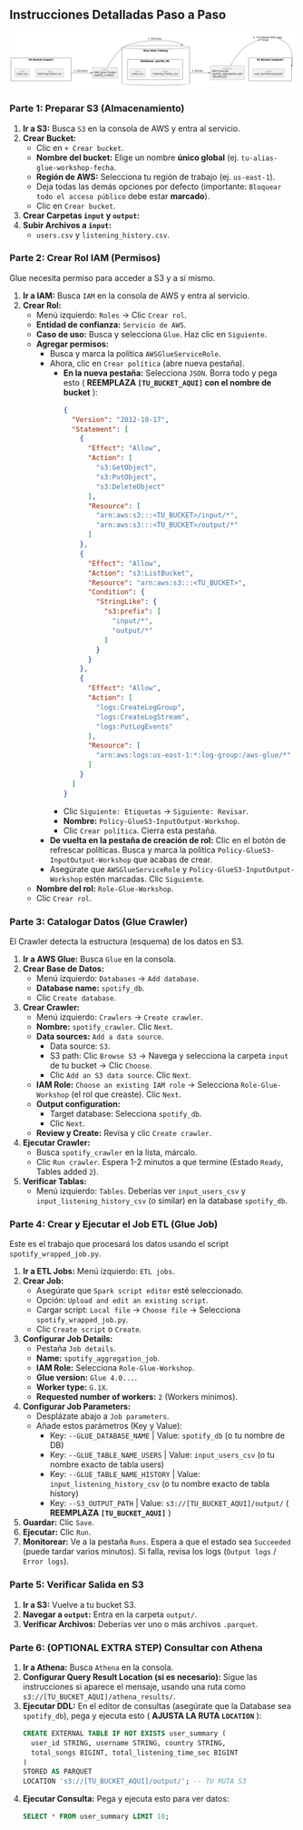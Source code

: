
## Instrucciones Detalladas Paso a Paso

![Diagrama ETL](diagram.png)

### Parte 1: Preparar S3 (Almacenamiento)

1.  **Ir a S3:** Busca `S3` en la consola de AWS y entra al servicio.
2.  **Crear Bucket:**
    *   Clic en `+ Crear bucket`.
    *   **Nombre del bucket:** Elige un nombre **único global** (ej. `tu-alias-glue-workshop-fecha`. 
    *   **Región de AWS:** Selecciona tu región de trabajo (ej. `us-east-1`). 
    *   Deja todas las demás opciones por defecto (importante: `Bloquear todo el acceso público` debe estar **marcado**).
    *   Clic en `Crear bucket`.
3.  **Crear Carpetas `input` y `output`:**
4.  **Subir Archivos a `input`:**
    *   `users.csv` y `listening_history.csv`.

### Parte 2: Crear Rol IAM (Permisos)

Glue necesita permiso para acceder a S3 y a sí mismo.

1.  **Ir a IAM:** Busca `IAM` en la consola de AWS y entra al servicio.
2.  **Crear Rol:**
    *   Menú izquierdo: `Roles` -> Clic `Crear rol`.
    *   **Entidad de confianza:** `Servicio de AWS`.
    *   **Caso de uso:** Busca y selecciona `Glue`. Haz clic en `Siguiente`.
    *   **Agregar permisos:**
        *   Busca y marca la política `AWSGlueServiceRole`.
        *   Ahora, clic en `Crear política` (abre nueva pestaña).
            *   **En la nueva pestaña:** Selecciona `JSON`. Borra todo y pega esto ( **REEMPLAZA `[TU_BUCKET_AQUI]` con el nombre de bucket** ):
                ```json
                {
                  "Version": "2012-10-17",
                  "Statement": [
                    {
                      "Effect": "Allow",
                      "Action": [
                        "s3:GetObject",
                        "s3:PutObject",
                        "s3:DeleteObject"
                      ],
                      "Resource": [
                        "arn:aws:s3:::<TU_BUCKET>/input/*",
                        "arn:aws:s3:::<TU_BUCKET>/output/*"
                      ]
                    },
                    {
                      "Effect": "Allow",
                      "Action": "s3:ListBucket",
                      "Resource": "arn:aws:s3:::<TU_BUCKET>",
                      "Condition": {
                        "StringLike": {
                          "s3:prefix": [
                            "input/*",
                            "output/*"
                          ]
                        }
                      }
                    },
                    {
                      "Effect": "Allow",
                      "Action": [
                        "logs:CreateLogGroup",
                        "logs:CreateLogStream",
                        "logs:PutLogEvents"
                      ],
                      "Resource": [
                        "arn:aws:logs:us-east-1:*:log-group:/aws-glue/*"
                      ]
                    }
                  ]
                }
                ```
            *   Clic `Siguiente: Etiquetas` -> `Siguiente: Revisar`.
            *   **Nombre:** `Policy-GlueS3-InputOutput-Workshop`.
            *   Clic `Crear política`. Cierra esta pestaña.
        *   **De vuelta en la pestaña de creación de rol:** Clic en el botón de refrescar políticas. Busca y marca la política `Policy-GlueS3-InputOutput-Workshop` que acabas de crear.
        *   Asegúrate que `AWSGlueServiceRole` y `Policy-GlueS3-InputOutput-Workshop` estén marcadas. Clic `Siguiente`.
    *   **Nombre del rol:** `Role-Glue-Workshop`.
    *   Clic `Crear rol`.

### Parte 3: Catalogar Datos (Glue Crawler)

El Crawler detecta la estructura (esquema) de los datos en S3.

1.  **Ir a AWS Glue:** Busca `Glue` en la consola.
2.  **Crear Base de Datos:**
    *   Menú izquierdo: `Databases` -> `Add database`.
    *   **Database name:** `spotify_db`. 
    *   Clic `Create database`.
3.  **Crear Crawler:**
    *   Menú izquierdo: `Crawlers` -> `Create crawler`.
    *   **Nombre:** `spotify_crawler`. Clic `Next`.
    *   **Data sources:** `Add a data source`.
        *   Data source: `S3`.
        *   S3 path: Clic `Browse S3` -> Navega y selecciona la carpeta `input` de tu bucket -> Clic `Choose`.
        *   Clic `Add an S3 data source`. Clic `Next`.
    *   **IAM Role:** `Choose an existing IAM role` -> Selecciona `Role-Glue-Workshop` (el rol que creaste). Clic `Next`.
    *   **Output configuration:**
        *   Target database: Selecciona `spotify_db`.
        *   Clic `Next`.
    *   **Review y Create:** Revisa y clic `Create crawler`.
4.  **Ejecutar Crawler:**
    *   Busca `spotify_crawler` en la lista, márcalo.
    *   Clic `Run crawler`. Espera 1-2 minutos a que termine (Estado `Ready`, Tables added `2`).
5.  **Verificar Tablas:**
    *   Menú izquierdo: `Tables`. Deberías ver `input_users_csv` y `input_listening_history_csv` (o similar) en la database `spotify_db`.

### Parte 4: Crear y Ejecutar el Job ETL (Glue Job)

Este es el trabajo que procesará los datos usando el script `spotify_wrapped_job.py`.

1.  **Ir a ETL Jobs:** Menú izquierdo: `ETL jobs`.
2.  **Crear Job:**
    *   Asegúrate que `Spark script editor` esté seleccionado.
    *   Opción: `Upload and edit an existing script`.
    *   Cargar script: `Local file` -> `Choose file` -> Selecciona `spotify_wrapped_job.py`.
    *   Clic `Create script` o `Create`.
3.  **Configurar Job Details:**
    *   Pestaña `Job details`.
    *   **Name:** `spotify_aggregation_job`.
    *   **IAM Role:** Selecciona `Role-Glue-Workshop`.
    *   **Glue version:** `Glue 4.0...`.
    *   **Worker type:** `G.1X`.
    *   **Requested number of workers:** `2` (Workers mínimos).
4.  **Configurar Job Parameters:**
    *   Desplázate abajo a `Job parameters`.
    *   Añade estos parámetros (Key y Value):
        *   Key: `--GLUE_DATABASE_NAME` | Value: `spotify_db` (o tu nombre de DB)
        *   Key: `--GLUE_TABLE_NAME_USERS` | Value: `input_users_csv` (o tu nombre exacto de tabla users)
        *   Key: `--GLUE_TABLE_NAME_HISTORY` | Value: `input_listening_history_csv` (o tu nombre exacto de tabla history)
        *   Key: `--S3_OUTPUT_PATH` | Value: `s3://[TU_BUCKET_AQUI]/output/` ( **REEMPLAZA `[TU_BUCKET_AQUI]`** )
5.  **Guardar:** Clic `Save`.
6.  **Ejecutar:** Clic `Run`.
7.  **Monitorear:** Ve a la pestaña `Runs`. Espera a que el estado sea `Succeeded` (puede tardar varios minutos). Si falla, revisa los logs (`Output logs` / `Error logs`).

### Parte 5: Verificar Salida en S3

1.  **Ir a S3:** Vuelve a tu bucket S3.
2.  **Navegar a `output`:** Entra en la carpeta `output/`.
3.  **Verificar Archivos:** Deberías ver uno o más archivos `.parquet`. 

### Parte 6: (OPTIONAL EXTRA STEP) Consultar con Athena

1.  **Ir a Athena:** Busca `Athena` en la consola.
2.  **Configurar Query Result Location (si es necesario):** Sigue las instrucciones si aparece el mensaje, usando una ruta como `s3://[TU_BUCKET_AQUI]/athena_results/`.
3.  **Ejecutar DDL:** En el editor de consultas (asegúrate que la Database sea `spotify_db`), pega y ejecuta esto ( **AJUSTA LA RUTA `LOCATION`** ):
    ```sql
    CREATE EXTERNAL TABLE IF NOT EXISTS user_summary (
      user_id STRING, username STRING, country STRING,
      total_songs BIGINT, total_listening_time_sec BIGINT
    )
    STORED AS PARQUET
    LOCATION 's3://[TU_BUCKET_AQUI]/output/'; -- TU RUTA S3
    ```
4.  **Ejecutar Consulta:** Pega y ejecuta esto para ver datos:
    ```sql
    SELECT * FROM user_summary LIMIT 10;
    ```
